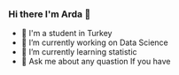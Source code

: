 ### Hi there I'm Arda 👋
- 📕 I'm a student in Turkey
- 🔭 I’m currently working on Data Science
- 🌱 I’m currently learning statistic
- 💬 Ask me about any quastion If you have
